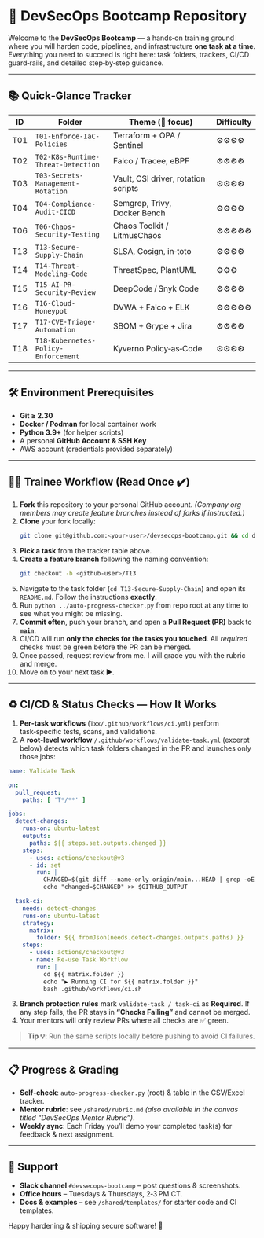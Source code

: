 # 🚀 DevSecOps Bootcamp Repository

Welcome to the **DevSecOps Bootcamp** &mdash; a hands‑on training ground where you will harden code, pipelines, and infrastructure **one task at a time**.  Everything you need to succeed is right here: task folders, trackers, CI/CD guard‑rails, and detailed step‑by‑step guidance.

---
## 📚 Quick‑Glance Tracker

| ID  | Folder                               | Theme (🔑 focus)                    | Difficulty 
|-----|--------------------------------------|-------------------------------------|------------
| T01 | `T01-Enforce-IaC-Policies`           | Terraform + OPA / Sentinel          | ⚙️⚙️⚙️⚙️ 
| T02 | `T02-K8s-Runtime-Threat-Detection`   | Falco / Tracee, eBPF                | ⚙️⚙️⚙️⚙️ 
| T03 | `T03-Secrets-Management-Rotation`    | Vault, CSI driver, rotation scripts | ⚙️⚙️⚙️⚙️ 
| T04 | `T04-Compliance-Audit-CICD`          | Semgrep, Trivy, Docker Bench        | ⚙️⚙️⚙️⚙️ 
| T06 | `T06-Chaos-Security-Testing`         | Chaos Toolkit / LitmusChaos         | ⚙️⚙️⚙️⚙️⚙️ 
| T13 | `T13-Secure-Supply-Chain`            | SLSA, Cosign, in‑toto               | ⚙️⚙️⚙️⚙️ 
| T14 | `T14-Threat-Modeling-Code`           | ThreatSpec, PlantUML                | ⚙️⚙️⚙️ 
| T15 | `T15-AI-PR-Security-Review`          | DeepCode / Snyk Code                | ⚙️⚙️⚙️⚙️ 
| T16 | `T16-Cloud-Honeypot`                 | DVWA + Falco + ELK                  | ⚙️⚙️⚙️⚙️⚙️ 
| T17 | `T17-CVE-Triage-Automation`          | SBOM + Grype + Jira                 | ⚙️⚙️⚙️⚙️ 
| T18 | `T18-Kubernetes-Policy-Enforcement`  | Kyverno Policy‑as‑Code              | ⚙️⚙️⚙️⚙️ 

---
## 🛠️ Environment Prerequisites
* **Git ≥ 2.30**  
* **Docker / Podman** for local container work  
* **Python 3.9+** (for helper scripts)  
* A personal **GitHub Account & SSH Key**  
* AWS account (credentials provided separately)

---
## 🧑‍🎓 Trainee Workflow (Read Once ✔️)

1. **Fork** this repository to your personal GitHub account. *(Company org members may create feature branches instead of forks if instructed.)*
2. **Clone** your fork locally:
   ```bash
   git clone git@github.com:<your‑user>/devsecops‑bootcamp.git && cd devsecops‑bootcamp
   ```
3. **Pick a task** from the tracker table above.
4. **Create a feature branch** following the naming convention:
   ```bash
   git checkout -b <github‑user>/T13
   ```
5. Navigate to the task folder (`cd T13-Secure-Supply-Chain`) and open its `README.md`.  Follow the instructions **exactly**.
6. Run `python ../auto-progress-checker.py` from repo root at any time to see what you might be missing.
7. **Commit often**, push your branch, and open a **Pull Request (PR)** back to **`main`**.
8. CI/CD will run **only the checks for the tasks you touched**. All _required_ checks must be green before the PR can be merged.
9. Once passed, request review from me. I will grade you with the rubric and merge.
10. Move on to your next task ▶️.

---
## ♻️ CI/CD & Status Checks — How It Works

1. **Per‑task workflows** (`Txx/.github/workflows/ci.yml`) perform task‑specific tests, scans, and validations.
2. A **root‑level workflow** `/.github/workflows/validate-task.yml` (excerpt below) detects which task folders changed in the PR and launches only those jobs:

```yaml
name: Validate Task

on:
  pull_request:
    paths: [ 'T*/**' ]

jobs:
  detect-changes:
    runs-on: ubuntu-latest
    outputs:
      paths: ${{ steps.set.outputs.changed }}
    steps:
      - uses: actions/checkout@v3
      - id: set
        run: |
          CHANGED=$(git diff --name-only origin/main...HEAD | grep -oE '^T[0-9]{2}[^/]+' | sort -u | jq -R -s -c 'split("\n")[:-1]')
          echo "changed=$CHANGED" >> $GITHUB_OUTPUT

  task-ci:
    needs: detect-changes
    runs-on: ubuntu-latest
    strategy:
      matrix:
        folder: ${{ fromJson(needs.detect-changes.outputs.paths) }}
    steps:
      - uses: actions/checkout@v3
      - name: Re‑use Task Workflow
        run: |
          cd ${{ matrix.folder }}
          echo "▶ Running CI for ${{ matrix.folder }}"
          bash .github/workflows/ci.sh
```

3. **Branch protection rules** mark `validate-task / task-ci` as **Required**.  If any step fails, the PR stays in **“Checks Failing”** and cannot be merged.
4. Your mentors will only review PRs where all checks are ✅ green.

> **Tip 💡**: Run the same scripts locally before pushing to avoid CI failures.

---
## 📋 Progress & Grading
* **Self‑check**: `auto-progress-checker.py` (root) & table in the CSV/Excel tracker.
* **Mentor rubric**: see `/shared/rubric.md` *(also available in the canvas titled “DevSecOps Mentor Rubric”)*.
* **Weekly sync**: Each Friday you’ll demo your completed task(s) for feedback & next assignment.

---
## 🤝 Support
* **Slack channel** `#devsecops‑bootcamp` – post questions & screenshots.
* **Office hours** – Tuesdays & Thursdays, 2‑3 PM CT.
* **Docs & examples** – see `/shared/templates/` for starter code and CI templates.

Happy hardening & shipping secure software! 💪

